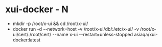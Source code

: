 # xui-docker - N

- mkdir -p /root/x-ui && cd /root/x-ui/
- docker run -d --network=host -v /root/x-ui/db/:/etc/x-ui/ -v /root/x-ui/cert/:/root/cert/ --name x-ui --restart=unless-stopped asiaqa/xui-docker:latest

